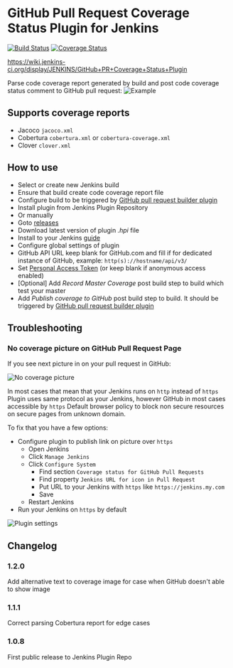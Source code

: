 # GitHub Pull Request Coverage Status Plugin for Jenkins

[![Build Status](https://travis-ci.org/jenkinsci/github-pr-coverage-status-plugin.svg?branch=master)](https://travis-ci.org/jenkinsci/github-pr-coverage-status-plugin)
[![Coverage Status](https://coveralls.io/repos/github/terma/github-pr-coverage-status/badge.svg?branch=master)](https://coveralls.io/github/terma/github-pr-coverage-status?branch=master)

https://wiki.jenkins-ci.org/display/JENKINS/GitHub+PR+Coverage+Status+Plugin

Parse code coverage report generated by build and post code coverage status comment to GitHub pull request:
![Example](https://raw.githubusercontent.com/terma/jenkins-github-coverage-updater/master/screenshot.png)

## Supports coverage reports
* Jacoco ```jacoco.xml```
* Cobertura ```cobertura.xml``` or ```cobertura-coverage.xml```
* Clover ```clover.xml```
 
## How to use
* Select or create new Jenkins build
* Ensure that build create code coverage report file
* Configure build to be triggered by [GitHub pull request builder plugin](https://wiki.jenkins-ci.org/display/JENKINS/GitHub+pull+request+builder+plugin)
* Install plugin from Jenkins Plugin Repository
* Or manually 
 * Goto [releases](https://github.com/terma/jenkins-github-coverage-updater/releases)
 * Download latest version of plugin *.hpi* file
 * Install to your Jenkins [guide](https://wiki.jenkins-ci.org/display/JENKINS/Plugins)
* Configure global settings of plugin
 * GitHub API URL keep blank for GitHub.com and fill if for dedicated instance of GitHub, example: ```http(s)://hostname/api/v3/```
 * Set [Personal Access Token](https://github.com/blog/1509-personal-api-tokens) (or keep blank if anonymous access enabled)
* [Optional] Add *Record Master Coverage* post build step to build which test your master
* Add *Publish coverage to GitHub* post build step to build. It should be triggered by [GitHub pull request builder plugin](https://wiki.jenkins-ci.org/display/JENKINS/GitHub+pull+request+builder+plugin)

## Troubleshooting

### No coverage picture on GitHub Pull Request Page

If you see next picture in on your pull request in GitHub:

![No coverage picture](https://raw.githubusercontent.com/terma/jenkins-github-coverage-updater/master/no-coverage-picture.png)

In most cases that mean that your Jenkins runs on ```http``` instead of ```https```
Plugin uses same protocol as your Jenkins, however GitHub in most cases accessible by ```https```
Default browser policy to block non secure resources on secure pages from unknown domain.

To fix that you have a few options:

* Configure plugin to publish link on picture over ```https```
  * Open Jenkins
  * Click ```Manage Jenkins```
  * Click ```Configure System```
    * Find section ```Coverage status for GitHub Pull Requests```
    * Find property ```Jenkins URL for icon in Pull Request```
    * Put URL to your Jenkins with ```https``` like ```https://jenkins.my.com```
    * Save
  * Restart Jenkins
* Run your Jenkins on ```https``` by default

![Plugin settings](https://raw.githubusercontent.com/terma/jenkins-github-coverage-updater/master/plugin-settings.png)

## Changelog

### 1.2.0

Add alternative text to coverage image for case when GitHub doesn't able to show image

### 1.1.1

Correct parsing Cobertura report for edge cases 

### 1.0.8

First public release to Jenkins Plugin Repo

